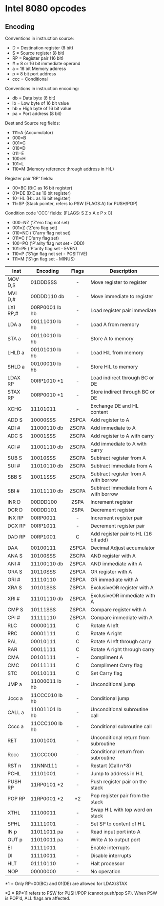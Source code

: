 # Intel 8080 opcodes

## Encoding

Conventions in instruction source:

* D   = Destination register (8 bit)
* S   = Source register (8 bit)
* RP  = Register pair (16 bit)
* \#   = 8 or 16 bit immediate operand
* a   = 16 bit Memory address
* p   = 8 bit port address
* ccc = Conditional

Conventions in instruction encoding:
* db  = Data byte (8 bit)
* lb  = Low byte of 16 bit value
* hb  = High byte of 16 bit value
* pa  = Port address (8 bit)

Dest and Source reg fields:
* 111=A (Accumulator)
* 000=B
* 001=C
* 010=D
* 011=E
* 100=H
* 101=L
* 110=M (Memory reference through address in H:L)

Register pair 'RP' fields:
* 00=BC (B:C as 16 bit register)
* 01=DE (D:E as 16 bit register)
* 10=HL (H:L as 16 bit register)
* 11=SP (Stack pointer, refers to PSW (FLAGS:A) for PUSH/POP)

Condition code 'CCC' fields: (FLAGS: S Z x A x P x C)
* 000=NZ  ('Z'ero flag not set)
* 001=Z   ('Z'ero flag set)
* 010=NC  ('C'arry flag not set)
* 011=C   ('C'arry flag set)
* 100=PO  ('P'arity flag not set - ODD)
* 101=PE  ('P'arity flag set - EVEN)
* 110=P   ('S'ign flag not set - POSITIVE)
* 111=M   ('S'ign flag set - MINUS)

| Inst     | Encoding       | Flags | Description                           |
| -------- | -------------- | :---: | ------------------------------------- |
| MOV D,S  | 01DDDSSS       |   -   | Move register to register             |
| MVI D,#  | 00DDD110 db    |   -   | Move immediate to register            |
| LXI RP,# | 00RP0001 lb hb |   -   | Load register pair immediate          |
| LDA a    | 00111010 lb hb |   -   | Load A from memory                    |
| STA a    | 00110010 lb hb |   -   | Store A to memory                     |
| LHLD a   | 00101010 lb hb |   -   | Load H:L from memory                  |
| SHLD a   | 00100010 lb hb |   -   | Store H:L to memory                   |
| LDAX RP  | 00RP1010 *1    |   -   | Load indirect through BC or DE        |
| STAX RP  | 00RP0010 *1    |   -   | Store indirect through BC or DE       |
| XCHG     | 11101011       |   -   | Exchange DE and HL content            |
| ADD S    | 10000SSS       | ZSPCA | Add register to A                     |
| ADI #    | 11000110 db    | ZSCPA | Add immediate to A                    |
| ADC S    | 10001SSS       | ZSCPA | Add register to A with carry          |
| ACI #    | 11001110 db    | ZSCPA | Add immediate to A with carry         |
| SUB S    | 10010SSS       | ZSCPA | Subtract register from A              |
| SUI #    | 11010110 db    | ZSCPA | Subtract immediate from A             |
| SBB S    | 10011SSS       | ZSCPA | Subtract register from A with borrow  |
| SBI #    | 11011110 db    | ZSCPA | Subtract immediate from A with borrow |
| INR D    | 00DDD100       | ZSPA  | Increment register                    |
| DCR D    | 00DDD101       | ZSPA  | Decrement register                    |
| INX RP   | 00RP0011       |   -   | Increment register pair               |
| DCX RP   | 00RP1011       |   -   | Decrement register pair               |
| DAD RP   | 00RP1001       |   C   | Add register pair to HL (16 bit add)  |
| DAA      | 00100111       | ZSPCA | Decimal Adjust accumulator            |
| ANA S    | 10100SSS       | ZSCPA | AND register with A                   |
| ANI #    | 11100110 db    | ZSPCA | AND immediate with A                  |
| ORA S    | 10110SSS       | ZSPCA | OR  register with A                   |
| ORI #    | 11110110       | ZSPCA | OR  immediate with A                  |
| XRA S    | 10101SSS       | ZSPCA | ExclusiveOR register with A           |
| XRI #    | 11101110 db    | ZSPCA | ExclusiveOR immediate with A          |
| CMP S    | 10111SSS       | ZSPCA | Compare register with A               |
| CPI #    | 11111110       | ZSPCA | Compare immediate with A              |
| RLC      | 00000111       |   C   | Rotate A left                         |
| RRC      | 00001111       |   C   | Rotate A right                        |
| RAL      | 00010111       |   C   | Rotate A left through carry           |
| RAR      | 00011111       |   C   | Rotate A right through carry          |
| CMA      | 00101111       |   -   | Compliment A                          |
| CMC      | 00111111       |   C   | Compliment Carry flag                 |
| STC      | 00110111       |   C   | Set Carry flag                        |
| JMP a    | 11000011 lb hb |   -   | Unconditional jump                    |
| Jccc a   | 11CCC010 lb hb |   -   | Conditional jump                      |
| CALL a   | 11001101 lb hb |   -   | Unconditional subroutine call         |
| Cccc a   | 11CCC100 lb hb |   -   | Conditional subroutine call           |
| RET      | 11001001       |   -   | Unconditional return from subroutine  |
| Rccc     | 11CCC000       |   -   | Conditional return from subroutine    |
| RST n    | 11NNN111       |   -   | Restart (Call n*8)                    |
| PCHL     | 11101001       |   -   | Jump to address in H:L                |
| PUSH RP  | 11RP0101 *2    |   -   | Push register pair on the stack       |
| POP RP   | 11RP0001 *2    |  *2   | Pop  register pair from the stack     |
| XTHL     | 11100011       |   -   | Swap H:L with top word on stack       |
| SPHL     | 11111001       |   -   | Set SP to content of H:L              |
| IN p     | 11011011 pa    |   -   | Read input port into A                |
| OUT p    | 11010011 pa    |   -   | Write A to output port                |
| EI       | 11111011       |   -   | Enable interrupts                     |
| DI       | 11110011       |   -   | Disable interrupts                    |
| HLT      | 01110110       |   -   | Halt processor                        |
| NOP      | 00000000       |   -   | No operation                          |

*1 = Only RP=00(BC) and 01(DE) are allowed for LDAX/STAX

*2 = RP=11 refers to PSW for PUSH/POP (cannot push/pop SP).
     When PSW is POP'd, ALL flags are affected.
